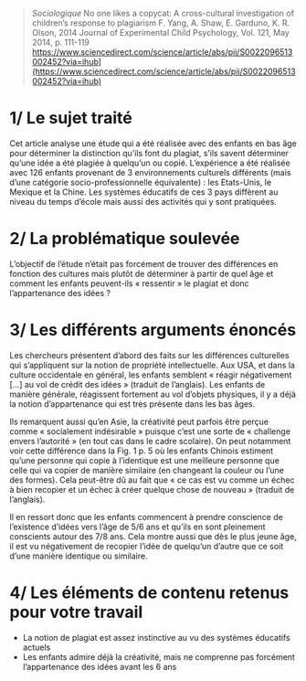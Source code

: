 > *Sociologique*
> No one likes a copycat: A cross-cultural investigation of children’s response to plagiarism
> F. Yang, A. Shaw, E. Garduno, K. R. Olson, 2014
> Journal of Experimental Child Psychology, Vol. 121, May 2014, p. 111-119 
> https://www.sciencedirect.com/science/article/abs/pii/S0022096513002452?via=ihub](https://www.sciencedirect.com/science/article/abs/pii/S0022096513002452?via=ihub)

# 1/ Le sujet traité

Cet article analyse une étude qui a été réalisée avec des enfants en bas âge pour déterminer la distinction qu’ils font du plagiat, s’ils savent déterminer qu’une idée a été plagiée à quelqu’un ou copié. L’expérience a été réalisée avec 126 enfants provenant de 3 environnements culturels différents (mais d’une catégorie socio-professionnelle équivalente) : les Etats-Unis, le Mexique et la Chine. Les systèmes éducatifs de ces 3 pays diffèrent au niveau du temps d’école mais aussi des activités qui y sont pratiquées.

# 2/ La problématique soulevée

L’objectif de l’étude n’était pas forcément de trouver des différences en fonction des cultures mais plutôt de déterminer à partir de quel âge et comment les enfants peuvent-ils « ressentir » le plagiat et donc l’appartenance des idées ?

# 3/ Les différents arguments énoncés

Les chercheurs présentent d’abord des faits sur les différences culturelles qui s’appliquent sur la notion de propriété intellectuelle. Aux USA, et dans la culture occidentale en général, les enfants semblent « réagir négativement […] au vol de crédit des idées » (traduit de l’anglais). Les enfants de manière générale, réagissent fortement au vol d’objets physiques, il y a déjà la notion d’appartenance qui est très présente dans les bas âges. 

Ils remarquent aussi qu’en Asie, la créativité peut parfois être perçue comme « socialement indésirable » puisque c’est une sorte de « challenge envers l’autorité » (en tout cas dans le cadre scolaire). On peut notamment voir cette différence dans la Fig. 1 p. 5 où les enfants Chinois estiment qu’une personne qui copie à l’identique est une meilleure personne que celle qui va copier de manière similaire (en changeant la couleur ou l’une des formes). Cela peut-être dû au fait que « ce cas est vu comme un échec à bien recopier et un échec à créer quelque chose de nouveau » (traduit de l’anglais). 

Il en ressort donc que les enfants commencent à prendre conscience de l’existence d’idées vers l’âge de 5/6 ans et qu’ils en sont pleinement conscients autour des 7/8 ans. Cela montre aussi que dès le plus jeune âge, il est vu négativement de recopier l’idée de quelqu’un d’autre que ce soit d’une manière identique ou similaire. 

# 4/ Les éléments de contenu retenus pour votre travail

- La notion de plagiat est assez instinctive au vu des systèmes éducatifs actuels
- Les enfants admire déjà la créativité, mais ne comprenne pas forcément l’appartenance des idées avant les 6 ans